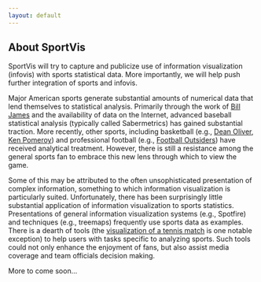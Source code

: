 ```yaml
---
layout: default
---
```

<div class='bio'>

<h2>About SportVis</h2>
<p>SportVis will try to capture and publicize use of information visualization (infovis) with sports
statistical data. More importantly, we will help push further integration of sports and infovis.</p>
<p>
Major American sports generate substantial 
amounts of numerical data that lend themselves to statistical analysis. 
Primarily through the work of 
<a href='http://en.wikipedia.org/wiki/Bill_James'>Bill James</a> 
and the availability of data on
the Internet, advanced baseball statistical analysis (typically called 
Sabermetrics) has gained substantial traction. 
More recently, other sports, including basketball (e.g.,
<a href="http://www.basketballonpaper.com/">Dean Oliver</a>, 
<a href="http://kenpom.com/">Ken Pomeroy</a>) and 
professional football (e.g., 
<a href="http://www.footballoutsiders.com/">Football Outsiders</a>) have
received analytical treatment. 
However, there is still a resistance among the general sports fan to
embrace this new lens through which to view the game. 
</p>

<p>
Some of this may be attributed to the often unsophisticated presentation 
of complex information, something to which information visualization is 
particularly suited. Unfortunately, there has been surprisingly little 
substantial application of information visualization to sports statistics.
Presentations of general information visualization systems 
(e.g., Spotfire) and techniques (e.g., treemaps) frequently use 
sports data as examples. There is a dearth of tools (the 
<a href='http://doi.ieeecomputersociety.org/10.1109/INFVIS.1996.559229'>visualization of a tennis match</a>
is one notable exception) to help users with tasks specific to analyzing 
sports. Such tools could not only enhance the enjoyment of fans, but also
assist media coverage and team officials decision making.      
</p>

<p>More to come soon...</p>

</div>
